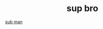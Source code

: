 <h1 align="center"> sup bro </h1>
<a href="https://youtube.com/suckybucky/"
<p align="center"> sub man </p>
